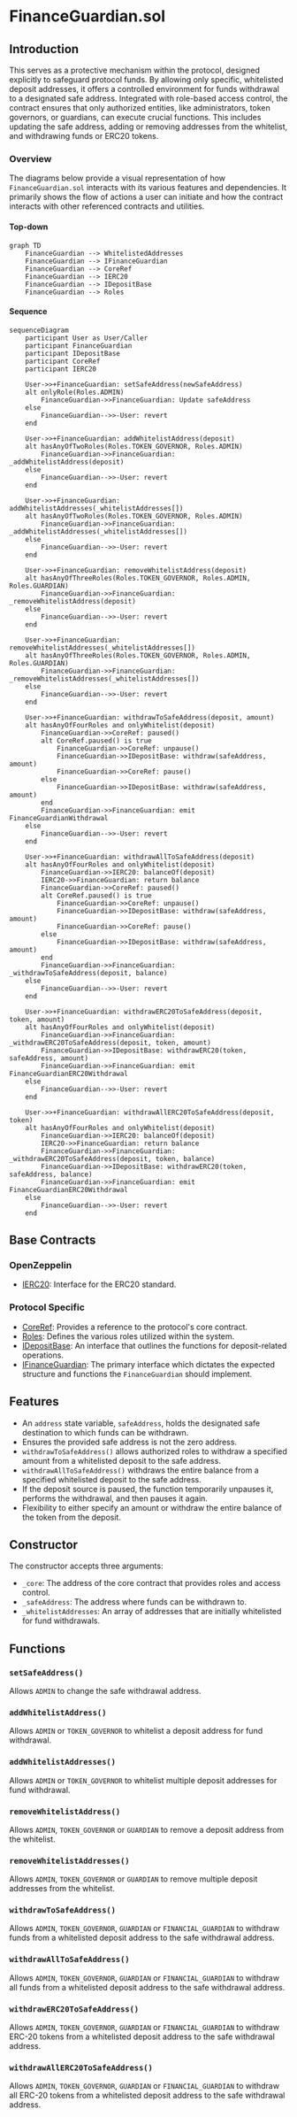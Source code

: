 # FinanceGuardian.sol

## Introduction
This serves as a protective mechanism within the protocol, designed explicitly to safeguard protocol funds. By allowing only specific, whitelisted deposit addresses, it offers a controlled environment for funds withdrawal to a designated safe address. Integrated with role-based access control, the contract ensures that only authorized entities, like administrators, token governors, or guardians, can execute crucial functions. This includes updating the safe address, adding or removing addresses from the whitelist, and withdrawing funds or ERC20 tokens.

### Overview
The diagrams below provide a visual representation of how `FinanceGuardian.sol` interacts with its various features and dependencies. It primarily shows the flow of actions a user can initiate and how the contract interacts with other referenced contracts and utilities.

#### Top-down
```mermaid
graph TD
    FinanceGuardian --> WhitelistedAddresses
    FinanceGuardian --> IFinanceGuardian
    FinanceGuardian --> CoreRef
    FinanceGuardian --> IERC20
    FinanceGuardian --> IDepositBase
    FinanceGuardian --> Roles
```

#### Sequence
```mermaid
sequenceDiagram
    participant User as User/Caller
    participant FinanceGuardian
    participant IDepositBase
    participant CoreRef
    participant IERC20

    User->>+FinanceGuardian: setSafeAddress(newSafeAddress)
    alt onlyRole(Roles.ADMIN)
        FinanceGuardian->>FinanceGuardian: Update safeAddress
    else
        FinanceGuardian-->>-User: revert
    end

    User->>+FinanceGuardian: addWhitelistAddress(deposit)
    alt hasAnyOfTwoRoles(Roles.TOKEN_GOVERNOR, Roles.ADMIN)
        FinanceGuardian->>FinanceGuardian: _addWhitelistAddress(deposit)
    else
        FinanceGuardian-->>-User: revert
    end

    User->>+FinanceGuardian: addWhitelistAddresses(_whitelistAddresses[])
    alt hasAnyOfTwoRoles(Roles.TOKEN_GOVERNOR, Roles.ADMIN)
        FinanceGuardian->>FinanceGuardian: _addWhitelistAddresses(_whitelistAddresses[])
    else
        FinanceGuardian-->>-User: revert
    end

    User->>+FinanceGuardian: removeWhitelistAddress(deposit)
    alt hasAnyOfThreeRoles(Roles.TOKEN_GOVERNOR, Roles.ADMIN, Roles.GUARDIAN)
        FinanceGuardian->>FinanceGuardian: _removeWhitelistAddress(deposit)
    else
        FinanceGuardian-->>-User: revert
    end

    User->>+FinanceGuardian: removeWhitelistAddresses(_whitelistAddresses[])
    alt hasAnyOfThreeRoles(Roles.TOKEN_GOVERNOR, Roles.ADMIN, Roles.GUARDIAN)
        FinanceGuardian->>FinanceGuardian: _removeWhitelistAddresses(_whitelistAddresses[])
    else
        FinanceGuardian-->>-User: revert
    end

    User->>+FinanceGuardian: withdrawToSafeAddress(deposit, amount)
    alt hasAnyOfFourRoles and onlyWhitelist(deposit)
        FinanceGuardian->>CoreRef: paused()
        alt CoreRef.paused() is true
            FinanceGuardian->>CoreRef: unpause()
            FinanceGuardian->>IDepositBase: withdraw(safeAddress, amount)
            FinanceGuardian->>CoreRef: pause()
        else
            FinanceGuardian->>IDepositBase: withdraw(safeAddress, amount)
        end
        FinanceGuardian->>FinanceGuardian: emit FinanceGuardianWithdrawal
    else
        FinanceGuardian-->>-User: revert
    end

    User->>+FinanceGuardian: withdrawAllToSafeAddress(deposit)
    alt hasAnyOfFourRoles and onlyWhitelist(deposit)
        FinanceGuardian->>IERC20: balanceOf(deposit)
        IERC20->>FinanceGuardian: return balance
        FinanceGuardian->>CoreRef: paused()
        alt CoreRef.paused() is true
            FinanceGuardian->>CoreRef: unpause()
            FinanceGuardian->>IDepositBase: withdraw(safeAddress, amount)
            FinanceGuardian->>CoreRef: pause()
        else
            FinanceGuardian->>IDepositBase: withdraw(safeAddress, amount)
        end
        FinanceGuardian->>FinanceGuardian: _withdrawToSafeAddress(deposit, balance)
    else
        FinanceGuardian-->>-User: revert
    end

    User->>+FinanceGuardian: withdrawERC20ToSafeAddress(deposit, token, amount)
    alt hasAnyOfFourRoles and onlyWhitelist(deposit)
        FinanceGuardian->>FinanceGuardian: _withdrawERC20ToSafeAddress(deposit, token, amount)
        FinanceGuardian->>IDepositBase: withdrawERC20(token, safeAddress, amount)
        FinanceGuardian->>FinanceGuardian: emit FinanceGuardianERC20Withdrawal
    else
        FinanceGuardian-->>-User: revert
    end

    User->>+FinanceGuardian: withdrawAllERC20ToSafeAddress(deposit, token)
    alt hasAnyOfFourRoles and onlyWhitelist(deposit)
        FinanceGuardian->>IERC20: balanceOf(deposit)
        IERC20->>FinanceGuardian: return balance
        FinanceGuardian->>FinanceGuardian: _withdrawERC20ToSafeAddress(deposit, token, balance)
        FinanceGuardian->>IDepositBase: withdrawERC20(token, safeAddress, balance)
        FinanceGuardian->>FinanceGuardian: emit FinanceGuardianERC20Withdrawal
    else
        FinanceGuardian-->>-User: revert
    end
```

## Base Contracts
### OpenZeppelin
- [IERC20](https://github.com/OpenZeppelin/openzeppelin-contracts/blob/master/contracts/token/ERC20/IERC20.sol): Interface for the ERC20 standard.
### Protocol Specific
- [CoreRef](https://github.com/ZTX-Foundation/tuxedo/blob/develop/src/refs/CoreRef.sol): Provides a reference to the protocol's core contract.
- [Roles](https://github.com/ZTX-Foundation/tuxedo/blob/develop/src/core/Roles.sol): Defines the various roles utilized within the system.
- [IDepositBase](https://github.com/ZTX-Foundation/tuxedo/blob/develop/src/finance/IDepositBase.sol): An interface that outlines the functions for deposit-related operations.
- [IFinanceGuardian](https://github.com/ZTX-Foundation/tuxedo/blob/develop/src/finance/IFinanceGuardian.sol): The primary interface which dictates the expected structure and functions the `FinanceGuardian` should implement.

## Features
- An `address` state variable, `safeAddress`, holds the designated safe destination to which funds can be withdrawn.
- Ensures the provided safe address is not the zero address.
- `withdrawToSafeAddress()` allows authorized roles to withdraw a specified amount from a whitelisted deposit to the safe address.
- `withdrawAllToSafeAddress()` withdraws the entire balance from a specified whitelisted deposit to the safe address.
- If the deposit source is paused, the function temporarily unpauses it, performs the withdrawal, and then pauses it again.
- Flexibility to either specify an amount or withdraw the entire balance of the token from the deposit.

## Constructor
The constructor accepts three arguments:

- `_core`: The address of the core contract that provides roles and access control.
- `_safeAddress`: The address where funds can be withdrawn to.
- `_whitelistAddresses`: An array of addresses that are initially whitelisted for fund withdrawals.

## Functions
### `setSafeAddress()`
Allows `ADMIN` to change the safe withdrawal address.

### `addWhitelistAddress()`
Allows `ADMIN` or `TOKEN_GOVERNOR` to whitelist a deposit address for fund withdrawal.

### `addWhitelistAddresses()`
Allows `ADMIN` or `TOKEN_GOVERNOR` to whitelist multiple deposit addresses for fund withdrawal.

### `removeWhitelistAddress()`
Allows `ADMIN`, `TOKEN_GOVERNOR` or `GUARDIAN` to remove a deposit address from the whitelist.

### `removeWhitelistAddresses()`
Allows `ADMIN`, `TOKEN_GOVERNOR` or `GUARDIAN` to remove multiple deposit addresses from the whitelist.

### `withdrawToSafeAddress()`
Allows `ADMIN`, `TOKEN_GOVERNOR`, `GUARDIAN` or `FINANCIAL_GUARDIAN` to withdraw funds from a whitelisted deposit address to the safe withdrawal address.

### `withdrawAllToSafeAddress()`
Allows `ADMIN`, `TOKEN_GOVERNOR`, `GUARDIAN` or `FINANCIAL_GUARDIAN` to withdraw all funds from a whitelisted deposit address to the safe withdrawal address.

### `withdrawERC20ToSafeAddress()`
Allows `ADMIN`, `TOKEN_GOVERNOR`, `GUARDIAN` or `FINANCIAL_GUARDIAN` to withdraw ERC-20 tokens from a whitelisted deposit address to the safe withdrawal address.

### `withdrawAllERC20ToSafeAddress()`
Allows `ADMIN`, `TOKEN_GOVERNOR`, `GUARDIAN` or `FINANCIAL_GUARDIAN` to withdraw all ERC-20 tokens from a whitelisted deposit address to the safe withdrawal address.
